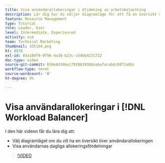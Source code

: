 ```yaml
---
title: Visa användarallokeringar i Utjämning av arbetsbelastning
description: Lär dig hur du väljer diagramläge för att få en översikt över användarallokeringen och visa användarnas dagliga allokeringsfördelningar.
feature: Resource Management
type: Tutorial
role: Leader, User
level: Intermediate, Experienced
activity: use
team: Technical Marketing
thumbnail: 335164.png
kt: 8876
exl-id: 05a10df0-9f96-4a38-b23c-c54b64231722
doc-type: video
source-git-commit: 650e4d346e1792863930dcebafacab4c88f2a8bc
workflow-type: tm+mt
source-wordcount: '0'
ht-degree: 0%

---
```


# Visa användarallokeringar i [!DNL Workload Balancer]

I den här videon får du lära dig att:

* Välj diagramläget om du vill ha en översikt över användarallokeringen
* Visa användarnas dagliga allokeringsfördelningar

>[!VIDEO](https://video.tv.adobe.com/v/335164/?quality=12&learn=on)
